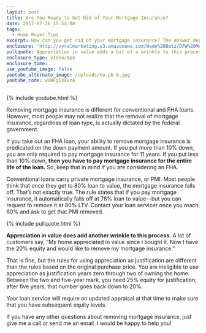 ```yaml
---
layout: post
title: Are You Ready to Get Rid of Your Mortgage Insurance?
date: 2017-07-26 15:54:00
tags:
  - Home Buyer Tips
excerpt: How can you get rid of your mortgage insurance? The answer depends on your loan type.
enclosure: 'http://vyralmarketing.s3.amazonaws.com/Wade%20Betz/DFW%20Mortgage%20Lender-%20Are%20You%20Ready%20to%20Get%20Rid%20of%20Your%20Mortgage%20Insurance%253F.mp4'
pullquote: Appreciation in value adds a bit of a wrinkle to this process.
enclosure_type: video/mp4
enclosure_time:
use_youtube_image: false
youtube_alternate_image: /uploads/no-pb-6.jpg
youtube_code: wiWFgIXXxzA
---
```



{% include youtube.html %}

Removing mortgage insurance is different for conventional and FHA loans. However, most people may not realize that the removal of mortgage insurance, regardless of loan type, is actually dictated by the federal government.

If you take out an FHA loan, your ability to remove mortgage insurance is predicated on the down payment amount. If you put more than 10% down, you are only required to pay mortgage insurance for 11 years. If you put less than 10% down, **then you have to pay mortgage insurance for the entire life of the loan.** So, keep that in mind if you are considering an FHA.

Conventional loans carry private mortgage insurance, or PMI. Most people think that once they get to 80% loan to value, the mortgage insurance falls off. That’s not exactly true. The rule states that if you pay mortgage insurance, it automatically falls off at 78% loan to value—but you can request to remove it at 80% LTV. Contact your loan servicer once you reach 80% and ask to get that PMI removed.

{% include pullquote.html %}

**Appreciation in value does add another wrinkle to this process.** A lot of customers say, “My home appreciated in value since I bought it. Now I have the 20% equity and would like to remove my mortgage insurance.”

That is fine, but the rules for using appreciation as justification are different than the rules based on the original purchase price. You are ineligible to use appreciation as justification years zero through two of owning the home. Between the two and five-year mark, you need 25% equity for justification; after five years, that number goes back down to 20%.

Your loan service will require an updated appraisal at that time to make sure that you have subsequent equity levels.

If you have any other questions about removing mortgage insurance, just give me a call or send me an email. I would be happy to help you!